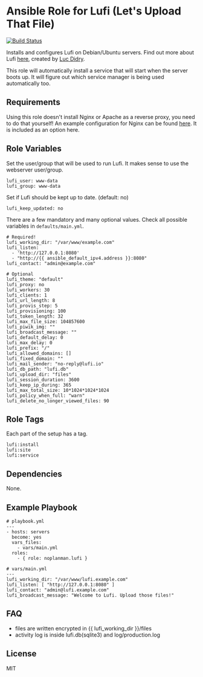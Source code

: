 # Ansible Role for Lufi (Let's Upload That File)

[![Build Status](https://travis-ci.org/noplanman/ansible-lufi.svg?branch=master)](https://travis-ci.org/noplanman/ansible-lufi)

Installs and configures Lufi on Debian/Ubuntu servers.
Find out more about Lufi [here](https://framagit.org/luc/lufi), created by [Luc Didry](https://framagit.org/u/luc).

This role will automatically install a service that will start when the server boots up.
It will figure out which service manager is being used automatically too.

## Requirements

Using this role doesn't install Nginx or Apache as a reverse proxy, you need to do that yourself!
An example configuration for Nginx can be found [here](https://framagit.org/luc/lufi/wikis/installation#putting-lufi-behind-nginx). It is included as an option here.

## Role Variables

Set the user/group that will be used to run Lufi. It makes sense to use the webserver user/group.

```
lufi_user: www-data
lufi_group: www-data
```

Set if Lufi should be kept up to date. (default: no)

```
lufi_keep_updated: no
```

There are a few mandatory and many optional values. Check all possible variables in `defaults/main.yml`.

```
# Required!
lufi_working_dir: "/var/www/example.com"
lufi_listen:
  - 'http://127.0.0.1:8080'
  - "http://{{ ansible_default_ipv4.address }}:8080"
lufi_contact: "admin@example.com"

# Optional
lufi_theme: "default"
lufi_proxy: no
lufi_workers: 30
lufi_clients: 1
lufi_url_length: 8
lufi_provis_step: 5
lufi_provisioning: 100
lufi_token_length: 32
lufi_max_file_size: 104857600
lufi_piwik_img: ""
lufi_broadcast_message: ""
lufi_default_delay: 0
lufi_max_delay: 0
lufi_prefix: "/"
lufi_allowed_domains: []
lufi_fixed_domain: ""
lufi_mail_sender: "no-reply@lufi.io"
lufi_db_path: "lufi.db"
lufi_upload_dir: "files"
lufi_session_duration: 3600
lufi_keep_ip_during: 365
lufi_max_total_size: 10*1024*1024*1024
lufi_policy_when_full: "warn"
lufi_delete_no_longer_viewed_files: 90
```

## Role Tags

Each part of the setup has a tag.

```
lufi:install
lufi:site
lufi:service
```

## Dependencies

None.

## Example Playbook

```
# playbook.yml
---
- hosts: servers
  become: yes
  vars_files:
    - vars/main.yml
  roles:
    - { role: noplanman.lufi }
```
```
# vars/main.yml
---
lufi_working_dir: "/var/www/lufi.example.com"
lufi_listen: [ "http://127.0.0.1:8080" ]
lufi_contact: "admin@lufi.example.com"
lufi_broadcast_message: "Welcome to Lufi. Upload those files!"
```

## FAQ

* files are written encrypted in {{ lufi_working_dir }}/files
* activity log is inside lufi.db(sqlite3) and log/production.log

## License

MIT
